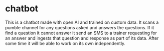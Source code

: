 # chatbot
This is a chatbot made with open AI and trained on custom data. It scans a pumble channel for any questions asked and answers the questions. If it find a question it cannot answer it send an SMS to a trainer requesting for an answer and ingests that question and response as part of its data. After some time it will be able to work on its own independently.
